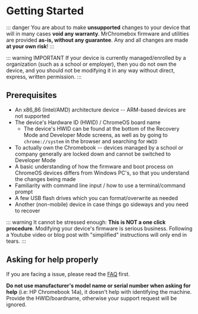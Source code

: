 # Getting Started

::: danger
You are about to make **unsupported** changes to your device that will in many cases **void any warranty**. MrChromebox firmware and utilities are provided **as-is, without any guarantee**.
Any and all changes are made **at your own risk**!
:::

::: warning IMPORTANT
If your device is currently managed/enrolled by a organization (such as a school or employer), then you do not own the device, and you should not be modifying it in any way without direct, express, written permission.
:::

## Prerequisites

* An x86_86 (Intel/AMD) architecture device -- ARM-based devices are not supported
* The device's Hardware ID (HWID) / ChromeOS board name
    * The device's HWID can be found at the bottom of the Recovery Mode and Developer Mode screens, as well as by going to `chrome://system` in the browser and searching for `HWID`
* To actually own the Chromebook -- devices managed by a school or company generally are locked down and cannot be switched to Developer Mode
* A basic understanding of how the firmware and boot process on ChromeOS devices differs from Windows PC's, so that you understand the changes being made
* Familiarity with command line input / how to use a terminal/command prompt
* A few USB flash drives which you can format/overwrite as needed
* Another (non-mobile) device in case things go sideways and you need to recover

::: warning
It cannot be stressed enough: **This is NOT a one click procedure**. Modifying your device's firmware is serious business.
Following a Youtube video or blog post with "simplified" instructions will only end in tears.
:::

## Asking for help properly

If you are facing a issue, please read the [FAQ](faq.md) first.


**Do not use manufacturer's model name or serial number when asking for help** (i.e: HP Chromebook 14a), it doesn't help with identifying the machine. Provide the HWID/boardname, otherwise your support request will be ignored.
